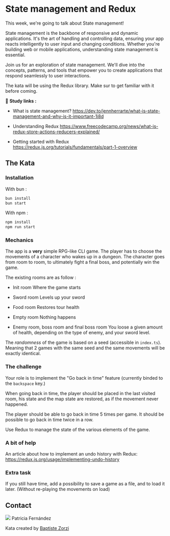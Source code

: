 # State management and Redux

This week, we're going to talk about State management!

State management is the backbone of responsive and dynamic applications. It's the art of handling and controlling data, ensuring your app reacts intelligently to user input and changing conditions. Whether you're building web or mobile applications, understanding state management is essential.

Join us for an exploration of state management. We'll dive into the concepts, patterns, and tools that empower you to create applications that respond seamlessly to user interactions.

The kata will be using the Redux library. Make sur to get familiar with it before coming.

🔗 **Study links :**

- What is state management?
  https://dev.to/jennherrarte/what-is-state-management-and-why-is-it-important-1i8d

- Understanding Redux
  https://www.freecodecamp.org/news/what-is-redux-store-actions-reducers-explained/

- Getting started with Redux
  https://redux.js.org/tutorials/fundamentals/part-1-overview

## The Kata

### Installation

With bun :

```bash
bun install
bun start
```

With npm :

```bash
npm install
npm run start
```

### Mechanics

The app is a **very** simple RPG-like CLI game. The player has to choose the movements of a character who wakes up in a dungeon. The character goes from room to room, to ultimately fight a final boss, and potentially win the game.

The existing rooms are as follow :

- Init room
  Where the game starts

- Sword room
  Levels up your sword

- Food room
  Restores tour health

- Empty room
  Nothing happens

- Enemy room, boss room and final boss room
  You loose a given amount of health, depending on the type of enemy, and your sword level.

The _randomness_ of the game is based on a seed (accessible in `index.ts`). Meaning that 2 games with the same seed and the same movements will be exactly identical.

### The challenge

Your role is to implement the "Go back in time" feature (currently binded to the `backspace` key.)

When going back in time, the player should be placed in the last visited room, his state and the map state are restored, as if the movement never happened.

The player should be able to go back in time 5 times per game.
It should be possible to go back in time twice in a row.

Use Redux to manage the state of the various elements of the game.

### A bit of help

An article about how to implement an undo history with Redux:
https://redux.js.org/usage/implementing-undo-history

### Extra task

If you still have time, add a possibility to save a game as a file, and to load it later. (Without re-playing the movements on load)

## Contact

<a href="https://www.linkedin.com/in/patricia-fernandez-zamanillo/" target="_blank"><img src="https://img.shields.io/badge/-LinkedIn-%230077B5?style=for-the-badge&logo=linkedin&logoColor=white" target="_blank"></a> Patricia Fernández

<p>Kata created by <a href="https://github.com/z0rzi">Baptiste Zorzi</a></p>
